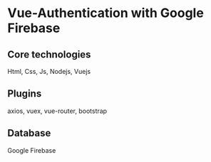 # Vue-Authentication with Google Firebase

## Core technologies
Html, Css, Js, Nodejs, Vuejs

## Plugins
axios, vuex, vue-router, bootstrap

## Database
Google Firebase

